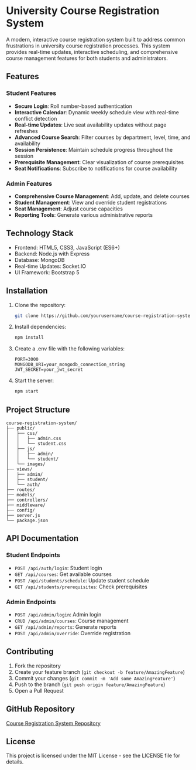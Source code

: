 # University Course Registration System

A modern, interactive course registration system built to address common frustrations in university course registration processes. This system provides real-time updates, interactive scheduling, and comprehensive course management features for both students and administrators.

## Features

### Student Features
- **Secure Login**: Roll number-based authentication
- **Interactive Calendar**: Dynamic weekly schedule view with real-time conflict detection
- **Real-time Updates**: Live seat availability updates without page refreshes
- **Advanced Course Search**: Filter courses by department, level, time, and availability
- **Session Persistence**: Maintain schedule progress throughout the session
- **Prerequisite Management**: Clear visualization of course prerequisites
- **Seat Notifications**: Subscribe to notifications for course availability

### Admin Features
- **Comprehensive Course Management**: Add, update, and delete courses
- **Student Management**: View and override student registrations
- **Seat Management**: Adjust course capacities
- **Reporting Tools**: Generate various administrative reports

## Technology Stack
- Frontend: HTML5, CSS3, JavaScript (ES6+)
- Backend: Node.js with Express
- Database: MongoDB
- Real-time Updates: Socket.IO
- UI Framework: Bootstrap 5

## Installation

1. Clone the repository:
   ```bash
   git clone https://github.com/yourusername/course-registration-system.git
   ```

2. Install dependencies:
   ```bash
   npm install
   ```

3. Create a .env file with the following variables:
   ```
   PORT=3000
   MONGODB_URI=your_mongodb_connection_string
   JWT_SECRET=your_jwt_secret
   ```

4. Start the server:
   ```bash
   npm start
   ```

## Project Structure
```
course-registration-system/
├── public/
│   ├── css/
│   │   ├── admin.css
│   │   └── student.css
│   ├── js/
│   │   ├── admin/
│   │   └── student/
│   └── images/
├── views/
│   ├── admin/
│   ├── student/
│   └── auth/
├── routes/
├── models/
├── controllers/
├── middleware/
├── config/
├── server.js
└── package.json
```

## API Documentation

### Student Endpoints
- `POST /api/auth/login`: Student login
- `GET /api/courses`: Get available courses
- `POST /api/students/schedule`: Update student schedule
- `GET /api/students/prerequisites`: Check prerequisites

### Admin Endpoints
- `POST /api/admin/login`: Admin login
- `CRUD /api/admin/courses`: Course management
- `GET /api/admin/reports`: Generate reports
- `POST /api/admin/override`: Override registration

## Contributing
1. Fork the repository
2. Create your feature branch (`git checkout -b feature/AmazingFeature`)
3. Commit your changes (`git commit -m 'Add some AmazingFeature'`)
4. Push to the branch (`git push origin feature/AmazingFeature`)
5. Open a Pull Request

## GitHub Repository
[Course Registration System Repository](https://github.com/yourusername/course-registration-system)

## License
This project is licensed under the MIT License - see the LICENSE file for details. 